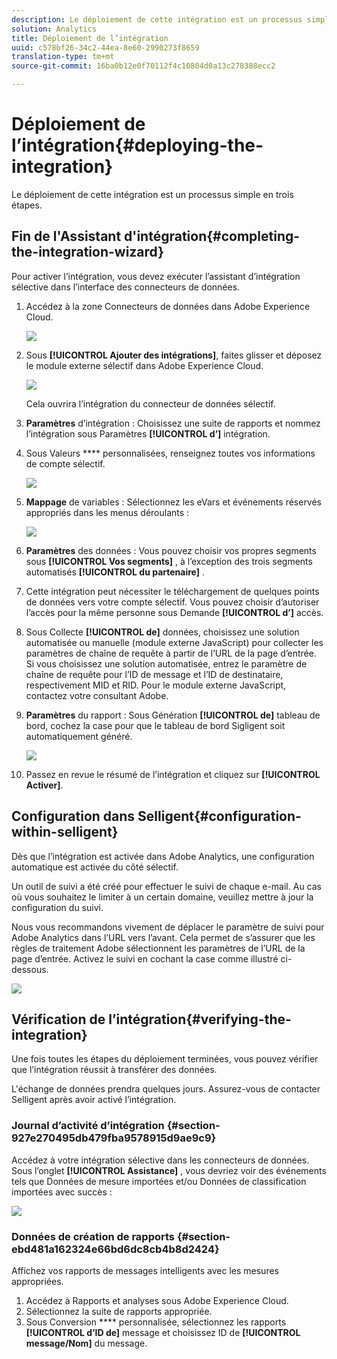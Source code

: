```yaml
---
description: Le déploiement de cette intégration est un processus simple en trois étapes.
solution: Analytics
title: Déploiement de l’intégration
uuid: c578bf26-34c2-44ea-8e60-2990273f8659
translation-type: tm+mt
source-git-commit: 16ba0b12e0f70112f4c10804d0a13c278388ecc2

---
```



# Déploiement de l’intégration{#deploying-the-integration}

Le déploiement de cette intégration est un processus simple en trois étapes.

## Fin de l'Assistant d'intégration{#completing-the-integration-wizard}

Pour activer l’intégration, vous devez exécuter l’assistant d’intégration sélective dans l’interface des connecteurs de données.

1. Accédez à la zone Connecteurs de données dans Adobe Experience Cloud.

   ![](assets/selligent-data_connectors.png)

1. Sous **[!UICONTROL Ajouter des intégrations]**, faites glisser et déposez le module externe sélectif dans Adobe Experience Cloud.

   ![](assets/selligent-add_integration.png)

   Cela ouvrira l’intégration du connecteur de données sélectif.

1. **Paramètres** d’intégration : Choisissez une suite de rapports et nommez l’intégration sous Paramètres **[!UICONTROL d’]** intégration.

1. Sous Valeurs **** personnalisées, renseignez toutes vos informations de compte sélectif.

   ![](assets/selligent-general_settings.png)

1. **Mappage** de variables : Sélectionnez les eVars et événements réservés appropriés dans les menus déroulants :

   ![](assets/selligent-variables.png)

1. **Paramètres** des données : Vous pouvez choisir vos propres segments sous **[!UICONTROL Vos segments]** , à l’exception des trois segments automatisés **[!UICONTROL du partenaire]** .

1. Cette intégration peut nécessiter le téléchargement de quelques points de données vers votre compte sélectif. Vous pouvez choisir d’autoriser l’accès pour la même personne sous Demande **[!UICONTROL d’]** accès.
1. Sous Collecte **[!UICONTROL de]** données, choisissez une solution automatisée ou manuelle (module externe JavaScript) pour collecter les paramètres de chaîne de requête à partir de l’URL de la page d’entrée. Si vous choisissez une solution automatisée, entrez le paramètre de chaîne de requête pour l’ID de message et l’ID de destinataire, respectivement MID et RID. Pour le module externe JavaScript, contactez votre consultant Adobe.
1. **Paramètres** du rapport : Sous Génération **[!UICONTROL de]** tableau de bord, cochez la case pour que le tableau de bord Sigligent soit automatiquement généré.

   ![](assets/selligent-report_settings.png)

1. Passez en revue le résumé de l’intégration et cliquez sur **[!UICONTROL Activer]**.

## Configuration dans Selligent{#configuration-within-selligent}

Dès que l’intégration est activée dans Adobe Analytics, une configuration automatique est activée du côté sélectif.

Un outil de suivi a été créé pour effectuer le suivi de chaque e-mail. Au cas où vous souhaitez le limiter à un certain domaine, veuillez mettre à jour la configuration du suivi.

Nous vous recommandons vivement de déplacer le paramètre de suivi pour Adobe Analytics dans l’URL vers l’avant. Cela permet de s’assurer que les règles de traitement Adobe sélectionnent les paramètres de l’URL de la page d’entrée. Activez le suivi en cochant la case comme illustré ci-dessous.

![](assets/selligent-tracker.png)

## Vérification de l’intégration{#verifying-the-integration}

Une fois toutes les étapes du déploiement terminées, vous pouvez vérifier que l’intégration réussit à transférer des données.

L'échange de données prendra quelques jours. Assurez-vous de contacter Selligent après avoir activé l’intégration.

### Journal d’activité d’intégration {#section-927e270495db479fba9578915d9ae9c9}

Accédez à votre intégration sélective dans les connecteurs de données. Sous l’onglet **[!UICONTROL Assistance]** , vous devriez voir des événements tels que Données de mesure importées et/ou Données de classification importées avec succès :

![](assets/selligent-verifying.png)

### Données de création de rapports {#section-ebd481a162324e66bd6dc8cb4b8d2424}

Affichez vos rapports de messages intelligents avec les mesures appropriées.

1. Accédez à Rapports et analyses sous Adobe Experience Cloud.
1. Sélectionnez la suite de rapports appropriée.
1. Sous Conversion **** personnalisée, sélectionnez les rapports **[!UICONTROL d’ID de]** message et choisissez ID de **[!UICONTROL message/Nom]** du message.
